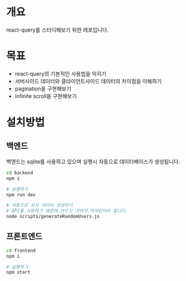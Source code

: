 # 개요
react-query를 스터디해보기 위한 레포입니다.

# 목표
- react-query의 기본적인 사용법을 익히기
- 서버사이드 데이터와 클라이언트사이드 데이터의 차이점을 이해하기
- pagination을 구현해보기
- infinite scroll을 구현해보기

# 설치방법
## 백엔드
백엔드는 sqlite를 사용하고 있으며 실행시 자동으로 데이터베이스가 생성됩니다.
```bash
cd backend
npm i

# 실행하기
npm run dev

# 자동으로 유저 데이터 생성하기
# API를 사용하기 때문에 반드시 서버가 켜져있어야 합니다.
node scripts/generateRandomUsers.js
```

## 프론트엔드
```bash
cd frontend
npm i

# 실행하기
npm start
```


